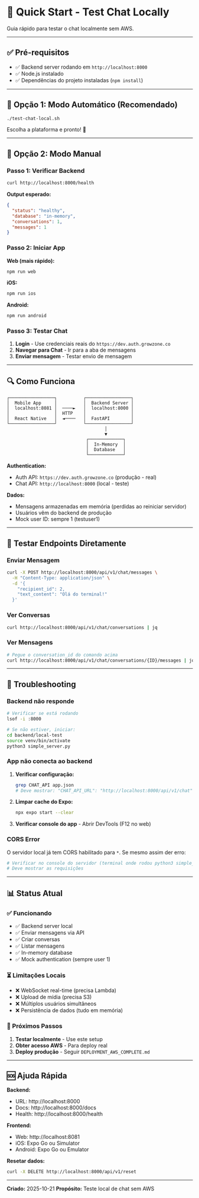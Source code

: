 # 🚀 Quick Start - Test Chat Locally

Guia rápido para testar o chat localmente sem AWS.

---

## ✅ Pré-requisitos

- ✅ Backend server rodando em `http://localhost:8000`
- ✅ Node.js instalado
- ✅ Dependências do projeto instaladas (`npm install`)

---

## 🎯 Opção 1: Modo Automático (Recomendado)

```bash
./test-chat-local.sh
```

Escolha a plataforma e pronto! 🎉

---

## 🎯 Opção 2: Modo Manual

### Passo 1: Verificar Backend

```bash
curl http://localhost:8000/health
```

**Output esperado:**
```json
{
  "status": "healthy",
  "database": "in-memory",
  "conversations": 1,
  "messages": 1
}
```

### Passo 2: Iniciar App

**Web (mais rápido):**
```bash
npm run web
```

**iOS:**
```bash
npm run ios
```

**Android:**
```bash
npm run android
```

### Passo 3: Testar Chat

1. **Login** - Use credenciais reais do `https://dev.auth.growzone.co`
2. **Navegar para Chat** - Ir para a aba de mensagens
3. **Enviar mensagem** - Testar envio de mensagem

---

## 🔍 Como Funciona

```
┌─────────────────┐          ┌─────────────────┐
│  Mobile App     │          │  Backend Server │
│  localhost:8081 │  ────►   │  localhost:8000 │
│                 │  HTTP    │                 │
│  React Native   │  ◄────   │  FastAPI        │
└─────────────────┘          └─────────────────┘
                                     │
                                     ▼
                              ┌─────────────┐
                              │  In-Memory  │
                              │  Database   │
                              └─────────────┘
```

**Authentication:**
- Auth API: `https://dev.auth.growzone.co` (produção - real)
- Chat API: `http://localhost:8000` (local - teste)

**Dados:**
- Mensagens armazenadas em memória (perdidas ao reiniciar servidor)
- Usuários vêm do backend de produção
- Mock user ID: sempre 1 (testuser1)

---

## 🧪 Testar Endpoints Diretamente

### Enviar Mensagem

```bash
curl -X POST http://localhost:8000/api/v1/chat/messages \
  -H "Content-Type: application/json" \
  -d '{
    "recipient_id": 2,
    "text_content": "Olá do terminal!"
  }'
```

### Ver Conversas

```bash
curl http://localhost:8000/api/v1/chat/conversations | jq
```

### Ver Mensagens

```bash
# Pegue o conversation_id do comando acima
curl http://localhost:8000/api/v1/chat/conversations/{ID}/messages | jq
```

---

## 🔧 Troubleshooting

### Backend não responde

```bash
# Verificar se está rodando
lsof -i :8000

# Se não estiver, iniciar:
cd backend/local-test
source venv/bin/activate
python3 simple_server.py
```

### App não conecta ao backend

1. **Verificar configuração:**
   ```bash
   grep CHAT_API app.json
   # Deve mostrar: "CHAT_API_URL": "http://localhost:8000/api/v1/chat"
   ```

2. **Limpar cache do Expo:**
   ```bash
   npx expo start --clear
   ```

3. **Verificar console do app** - Abrir DevTools (F12 no web)

### CORS Error

O servidor local já tem CORS habilitado para `*`. Se mesmo assim der erro:

```bash
# Verificar no console do servidor (terminal onde rodou python3 simple_server.py)
# Deve mostrar as requisições
```

---

## 📊 Status Atual

### ✅ Funcionando

- ✅ Backend server local
- ✅ Enviar mensagens via API
- ✅ Criar conversas
- ✅ Listar mensagens
- ✅ In-memory database
- ✅ Mock authentication (sempre user 1)

### ⏳ Limitações Locais

- ❌ WebSocket real-time (precisa Lambda)
- ❌ Upload de mídia (precisa S3)
- ❌ Múltiplos usuários simultâneos
- ❌ Persistência de dados (tudo em memória)

### 🎯 Próximos Passos

1. **Testar localmente** - Use este setup
2. **Obter acesso AWS** - Para deploy real
3. **Deploy produção** - Seguir `DEPLOYMENT_AWS_COMPLETE.md`

---

## 🆘 Ajuda Rápida

**Backend:**
- URL: http://localhost:8000
- Docs: http://localhost:8000/docs
- Health: http://localhost:8000/health

**Frontend:**
- Web: http://localhost:8081
- iOS: Expo Go ou Simulator
- Android: Expo Go ou Emulator

**Resetar dados:**
```bash
curl -X DELETE http://localhost:8000/api/v1/reset
```

---

**Criado:** 2025-10-21
**Propósito:** Teste local de chat sem AWS
